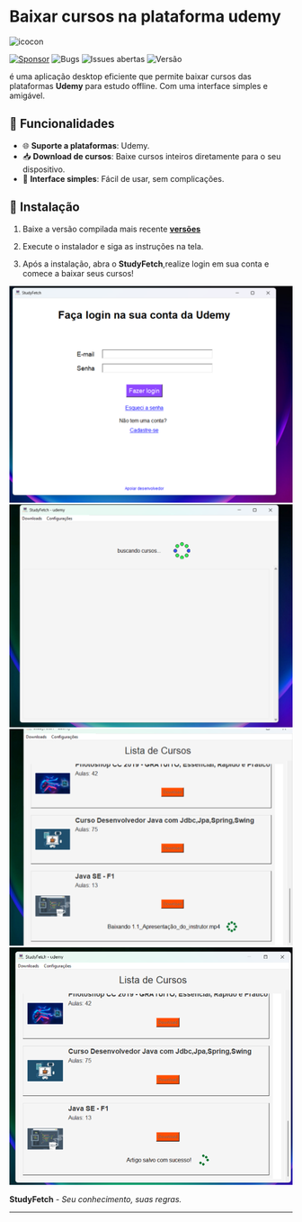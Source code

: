 # Baixar cursos na plataforma udemy


![icocon](bin/favicon.ico)

[![Sponsor](https://img.shields.io/badge/%F0%9F%92%B0-Apoie_o_projeto-00b16a?style=for-the-badge)](https://apoia.se/paulocesar-dev404) 
![Bugs](https://img.shields.io/github/issues/paulocesar-dev404/Baixar-cursos-da-plataforma-udemy/bug?style=for-the-badge&color=ff0000&label=Bugs&logo=bugatti)
![Issues abertas](https://img.shields.io/github/issues/paulocesar-dev404/Baixar-cursos-da-plataforma-udemy?style=for-the-badge&color=ff9800&label=Issues)
![Versão](https://img.shields.io/github/v/release/paulocesar-dev404/Baixar-cursos-da-plataforma-udemy?style=for-the-badge&color=blue&label=Vers%C3%A3o)

é uma aplicação desktop eficiente que permite baixar cursos das plataformas **Udemy**
para estudo offline. Com uma interface simples e amigável.

## 📜 Funcionalidades

- 🌐 **Suporte a plataformas**: Udemy.
- 📥 **Download de cursos**: Baixe cursos inteiros diretamente para o seu dispositivo.
- 🚀 **Interface simples**: Fácil de usar, sem complicações.

## 🚀 Instalação



1. Baixe a versão compilada mais recente **[versões](versions)**

2. Execute o instalador e siga as instruções na tela.

3. Após a instalação, abra o **StudyFetch**,realize login em sua conta e comece a baixar seus cursos!


![login](bin/login.png)
![carregando cursos](bin/loading.png)
![baixando](bin/baixando.png)
![baixando](bin/baixando2.png)




**StudyFetch** - *Seu conhecimento, suas regras.*


---